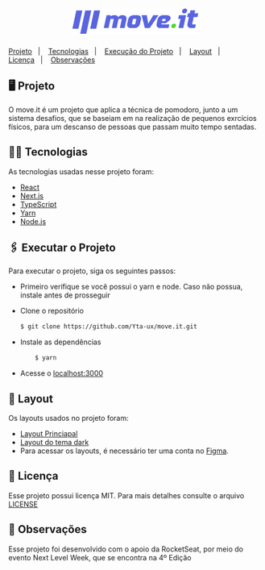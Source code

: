 <h1 align="center"> 
    <img alt="move.it" title="move.it" src=".github/logo.png" />
</h1>

<p align=""center>
    <a href="#-projeto">Projeto</a>&nbsp;&nbsp;&nbsp;|&nbsp;&nbsp;&nbsp;
    <a href="#-tecnologias">Tecnologias</a>&nbsp;&nbsp;&nbsp;|&nbsp;&nbsp;&nbsp;
    <a href="#-executar-o-projeto">Execução do Projeto</a>&nbsp;&nbsp;&nbsp;|&nbsp;&nbsp;&nbsp;
    <a href="#-layout">Layout</a>&nbsp;&nbsp;&nbsp;|&nbsp;&nbsp;&nbsp;
    <a href="#-licença">Licença</a>&nbsp;&nbsp;&nbsp;|&nbsp;&nbsp;&nbsp;
    <a href="#-observações">Observações</a>
</p>

## 🖥 Projeto
O move.it é um projeto que aplica a técnica de pomodoro, junto a um sistema desafios, que se baseiam em na realização de pequenos exrcícios físicos, para um descanso de pessoas que passam muito tempo sentadas.

## 👨‍💻 Tecnologias
As tecnologias usadas nesse projeto foram:
- [React](https://reactjs.org)
- [Next.js](https://nextjs.org/)
- [TypeScript](https://www.typescriptlang.org/)
- [Yarn](https://yarnpkg.com/)
- [Node.js](https://nodejs.org/en/)

## 🖇 Executar o Projeto
Para executar o projeto, siga os seguintes passos:
- Primeiro verifique se você possui o yarn e node. Caso não possua, instale antes de prosseguir

- Clone o repositório
    ```bash
    $ git clone https://github.com/Yta-ux/move.it.git
    ```
- Instale as dependências
    ```bash
        $ yarn
     ```
- Acesse o [localhost:3000](http://localhost:3000)

## 🎨 Layout
Os layouts usados no projeto foram:
- [Layout Princiapal](https://www.figma.com/file/ge20pu3ofMOKoliUyKx1Nl/Move.it-1.0)
- [Layout do tema dark](https://www.figma.com/file/mqqwYS7zVEa9NlVX0NChJ2/Move.it-Dark-Theme?node-id=160%3A2761)
- Para acessar os layouts, é necessário ter uma conta no [Figma](http://figma.com/).


##  📃 Licença
Esse projeto possui licença MIT. Para mais detalhes consulte o arquivo [LICENSE](LICENSE.md)

## 📌 Observações
Esse projeto foi desenvolvido com o apoio da RocketSeat, por meio do evento Next Level Week, que se encontra na 4º Edição 